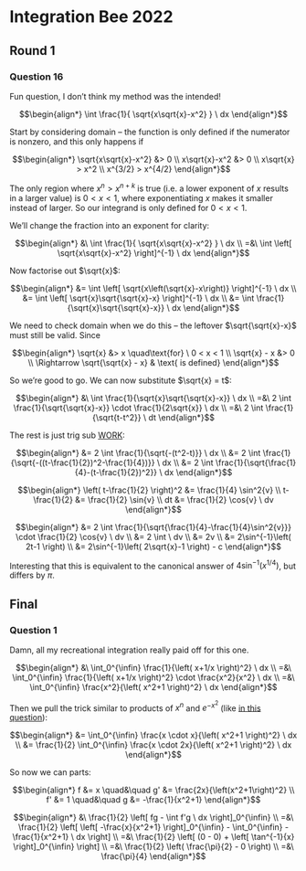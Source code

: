 # Integration Bee 2022
<!-- #SQUARK live!
| dest = challenges/unsw-ib/2022
| capt = UNSW Maths Society
-->


## Round 1

### Question 16
Fun question, I don’t think my method was the intended!

```math
\begin{align*}
  \int \frac{1}{ \sqrt{x\sqrt{x}-x^2} } \ dx
\end{align*}
```

Start by considering domain – the function is only defined if the numerator is nonzero, and this only happens if

```math
\begin{align*}
  \sqrt{x\sqrt{x}-x^2} &> 0
  \\ x\sqrt{x}-x^2 &> 0
  \\ x\sqrt{x} > x^2
  \\ x^{3/2} > x^{4/2}
\end{align*}
```

The only region where $x^n > x^{n+k}$ is true (i.e. a lower exponent of $x$ results in a larger value) is $0 < x < 1$, where exponentiating $x$ makes it smaller instead of larger. So our integrand is only defined for $0 < x < 1$.

We’ll change the fraction into an exponent for clarity:

```math
\begin{align*}
  &\ \int \frac{1}{ \sqrt{x\sqrt{x}-x^2} } \ dx
  \\ =&\ \int \left[ \sqrt{x\sqrt{x}-x^2} \right]^{-1} \ dx
\end{align*}
```

Now factorise out $\sqrt{x}$:

```math
\begin{align*}
  &= \int \left[ \sqrt{x\left(\sqrt{x}-x\right)} \right]^{-1} \ dx
  \\ &= \int \left[ \sqrt{x}\sqrt{\sqrt{x}-x} \right]^{-1} \ dx
  \\ &= \int \frac{1}{\sqrt{x}\sqrt{\sqrt{x}-x}} \ dx
\end{align*}
```

We need to check domain when we do this – the leftover $\sqrt{\sqrt{x}-x}$ must still be valid. Since

```math
\begin{align*}
  \sqrt{x} &> x \quad\text{for} \ 0 < x < 1
  \\ \sqrt{x} - x &> 0
  \\ \Rightarrow \sqrt{\sqrt{x} - x} & \text{ is defined}
\end{align*}
```

So we’re good to go. We can now substitute $\sqrt{x} = t$:

```math
\begin{align*}
  &\ \int \frac{1}{\sqrt{x}\sqrt{\sqrt{x}-x}} \ dx
  \\ =&\ 2 \int \frac{1}{\sqrt{\sqrt{x}-x}} \cdot \frac{1}{2\sqrt{x}} \ dx
  \\ =&\ 2 \int \frac{1}{\sqrt{t-t^2}} \ dt
\end{align*}
```

The rest is just trig sub [WORK](https://sup2point0.github.io/integrity/docs/tags):

```math
\begin{align*}
  &= 2 \int \frac{1}{\sqrt{-(t^2-t)}} \ dx
  \\ &= 2 \int \frac{1}{\sqrt{-((t-\frac{1}{2})^2-\frac{1}{4})}} \ dx
  \\ &= 2 \int \frac{1}{\sqrt{\frac{1}{4}-(t-\frac{1}{2})^2}} \ dx
\end{align*}
```

```math
\begin{align*}
  \left( t-\frac{1}{2} \right)^2 &= \frac{1}{4} \sin^2{v}
  \\ t-\frac{1}{2} &= \frac{1}{2} \sin{v}
  \\ dt &= \frac{1}{2} \cos{v} \ dv
\end{align*}
```

```math
\begin{align*}
  &= 2 \int \frac{1}{\sqrt{\frac{1}{4}-\frac{1}{4}\sin^2{v}}} \cdot \frac{1}{2} \cos{v} \ dv
  \\ &= 2 \int \ dv
  \\ &= 2v
  \\ &= 2\sin^{-1}\left( 2t-1 \right)
  \\ &= 2\sin^{-1}\left( 2\sqrt{x}-1 \right) - c
\end{align*}
```

Interesting that this is equivalent to the canonical answer of $4\sin^{-1}\left( x^{1/4} \right)$, but differs by $\pi$.


## Final

### Question 1
Damn, all my recreational integration really paid off for this one.

```math
\begin{align*}
  &\ \int_0^{\infin} \frac{1}{\left( x+1/x \right)^2} \ dx
  \\ =&\ \int_0^{\infin} \frac{1}{\left( x+1/x \right)^2} \cdot \frac{x^2}{x^2} \ dx
  \\ =&\ \int_0^{\infin} \frac{x^2}{\left( x^2+1 \right)^2} \ dx
\end{align*}
```

Then we pull the trick similar to products of $x^n$ and $e^{-x^2}$ (like [in this question](https://sup2point0.github.io/integrity/question/integrals?shard=s25c-ee1)):

```math
\begin{align*}
  &= \int_0^{\infin} \frac{x \cdot x}{\left( x^2+1 \right)^2} \ dx
  \\ &= \frac{1}{2} \int_0^{\infin} \frac{x \cdot 2x}{\left( x^2+1 \right)^2} \ dx
\end{align*}
```

So now we can parts:

```math
\begin{align*}
      f &= x \quad&\quad g' &= \frac{2x}{\left(x^2+1\right)^2}
  \\ f' &= 1 \quad&\quad g &= -\frac{1}{x^2+1}
\end{align*}
```

```math
\begin{align*}
  &\ \frac{1}{2} \left[ fg - \int f'g \ dx \right]_0^{\infin}
  \\ =&\ \frac{1}{2} \left[ \left[ -\frac{x}{x^2+1} \right]_0^{\infin} - \int_0^{\infin} -\frac{1}{x^2+1} \ dx \right]
  \\ =&\ \frac{1}{2} \left[ (0 - 0) + \left[ \tan^{-1}{x} \right]_0^{\infin} \right]
  \\ =&\ \frac{1}{2} \left( \frac{\pi}{2} - 0 \right)
  \\ =&\ \frac{\pi}{4}
\end{align*}
```
